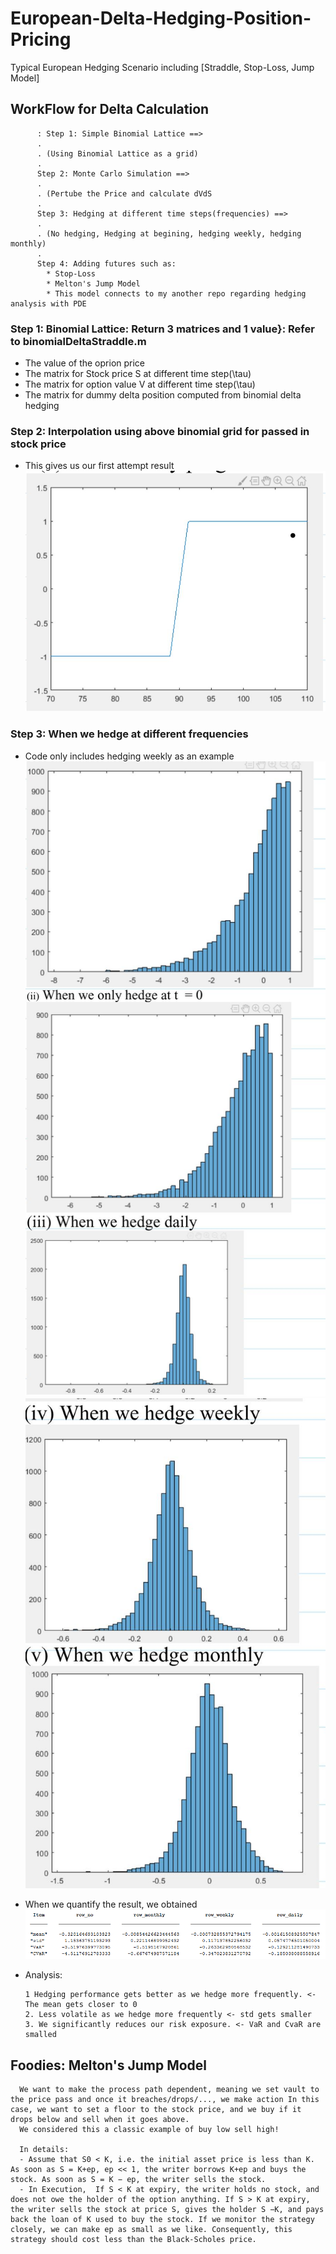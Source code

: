 # European-Delta-Hedging-Position-Pricing
Typical European Hedging Scenario including [Straddle, Stop-Loss, Jump Model] 

## **WorkFlow for Delta Calculation**
          : Step 1: Simple Binomial Lattice ==> 
          .
          . (Using Binomial Lattice as a grid) 
          . 
          Step 2: Monte Carlo Simulation ==> 
          . 
          . (Pertube the Price and calculate dVdS
          . 
          Step 3: Hedging at different time steps(frequencies) ==> 
          . 
          . (No hedging, Hedging at begining, hedging weekly, hedging monthly) 
          . 
          Step 4: Adding futures such as: 
            * Stop-Loss 
            * Melton's Jump Model 
            * This model connects to my another repo regarding hedging analysis with PDE
                                
                                
### **Step 1: Binomial Lattice: Return 3 matrices and 1 value}: Refer to binomialDeltaStraddle.m**
  - The value of the oprion price 
  - The matrix for Stock price S at different time step(\tau)
  - The matrix for option value V at different time step(\tau)
  - The matrix for dummy delta position computed from binomial delta hedging 

### **Step 2: Interpolation using above binomial grid for passed in stock price**
  - This gives us our first attempt result
  ![alt text](https://github.com/nacked-riveroverflow/European-Delta-Hedging-Position-Pricing/blob/master/result/Binomialplot.JPG) 
  
### **Step 3: When we hedge at different frequencies**
  - Code only includes hedging weekly as an example
  ![alt text](https://github.com/nacked-riveroverflow/European-Delta-Hedging-Position-Pricing/blob/master/result/hedgingdaily.JPG)
  ![alt text](https://github.com/nacked-riveroverflow/European-Delta-Hedging-Position-Pricing/blob/master/result/hedgingweekly.JPG) 
  
  - When we quantify the result, we obtained
  ![alt text](https://github.com/nacked-riveroverflow/European-Delta-Hedging-Position-Pricing/blob/master/result/q4-table.PNG) 
  
  - Analysis: 
      
      ```
      1 Hedging performance gets better as we hedge more frequently. <- The mean gets closer to 0 
      2. Less volatile as we hedge more frequently <- std gets smaller
      3. We significantly reduces our risk exposure. <- VaR and CvaR are smalled
      ```
## **Foodies: Melton's Jump Model**
      We want to make the process path dependent, meaning we set vault to the price pass and once it breaches/drops/..., we make action In this case, we want to set a floor to the stock price, and we buy if it drops below and sell when it goes above. 
      We considered this a classic example of buy low sell high!
      
      In details: 
      - Assume that S0 < K, i.e. the initial asset price is less than K. As soon as S = K+ep, ep << 1, the writer borrows K+ep and buys the stock. As soon as S = K − ep, the writer sells the stock. 
      - In Execution,  If S < K at expiry, the writer holds no stock, and does not owe the holder of the option anything. If S > K at expiry, the writer sells the stock at price S, gives the holder S −K, and pays back the loan of K used to buy the stock. If we monitor the strategy closely, we can make ep as small as we like. Consequently, this strategy should cost less than the Black-Scholes price.
      
  
